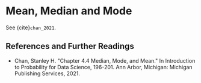 # Mean, Median and Mode

See {cite}`chan_2021`.


## References and Further Readings

- Chan, Stanley H. "Chapter 4.4 Median, Mode, and Mean." In Introduction to Probability for Data Science, 196-201. Ann Arbor, Michigan: Michigan Publishing Services, 2021.